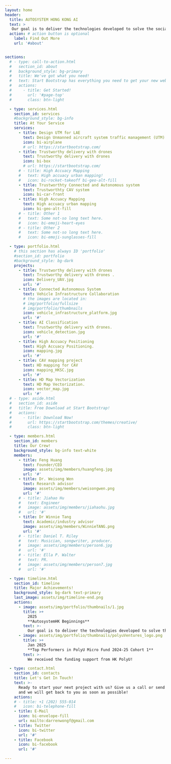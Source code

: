 ```yaml
---
layout: home
header:
  title: AUTOSYSTEM HONG KONG AI
  text: >
   Our goal is to deliver the technologies developed to solve the social challenges in Hong Kong and GBA areas!
  action: # action button is optional
    label: Find Out More
    url: '#about'


sections:
  # - type: call-to-action.html
  #   section_id: about
  #   background_style: bg-primary
  #   title: We've got what you need!
  #   text: Start Bootstrap has everything you need to get your new website up and running in no time! All of the templates and themes on Start Bootstrap are open source, free to download, and easy to use. No strings attached!
  #   actions:
  #     - title: Get Started!
  #       url: '#page-top'
  #       class: btn-light

  - type: services.html
    section_id: services
    #background_style: bg-info
    title: At Your Service
    services:
      - title: Design UTM for LAE 
        text: Design Unmanned aircraft system traffic management (UTM) to support LAE
        icon: bi-airplane
        # url: https://startbootstrap.com/
      - title: Trustworthy delivery with drones 
        text: Trustworthy delivery with drones 
        icon: bi-box
        # url: https://startbootstrap.com/
      # - title: High Accuacy Mapping
      #   text: High accuacy urban mapping!
      #   icon: bi-rocket-takeoff bi-geo-alt-fill
      - title: Trustworthty Connected and Autonomous system
        text: Trustworthty CAV system
        icon: bi-car-front
      - title: High Accuacy Mapping
        text: High accuacy urban mapping
        icon: bi-geo-alt-fill
      # - title: Other 1
      #   text: Some not-so long text here.
      #   icon: bi-emoji-heart-eyes
      # - title: Other 2
      #   text: Some not-so long text here.
      #   icon: bi-emoji-sunglasses-fill

  - type: portfolio.html
    # this section has always ID 'portfolio'
    #section_id: portfolio
    #background_style: bg-dark
    projects:
      - title: Trustworthy delivery with drones 
        text: Trustworthy delivery with drones .
        icon: Delivery_UAV.jpg
        url: '#'
      - title: Connected Autonomous System
        text: Vehicle Infrastructure Collaboration
        # the images are located in:
        # img/portfolio/fullsize
        # img/portfolio/thumbnails
        icon: vehicle_infrastructure_platform.jpg
        url: '#'
      - title: AI Classification
        text: Trustworthy delivery with drones.
        icon: vehicle_detection.jpg
        url: '#'
      - title: High Accuacy Positioning
        text: High Accuacy Positioning.
        icon: mapping.jpg
        url: '#'
      - title: CAV mapping project
        text: HD mapping for CAV
        icon: mapping_HKSC.jpg
        url: '#'
      - title: HD Map Vectorization
        text: HD Map Vectorization.
        icon: vector_map.jpg
        url: '#'
  # - type: aside.html
  #   section_id: aside
  #   title: Free Download at Start Bootstrap!
  #   actions:
  #     - title: Download Now!
  #       url: https://startbootstrap.com/themes/creative/
  #       class: btn-light

  - type: members.html
    section_id: members
    title: Our Crew!
    background_style: bg-info text-white
    members:
      - title: Feng Huang
        text: Founder/CEO
        image: assets/img/members/huangfeng.jpg
        url: '#'
      - title: Dr. Weisong Wen
        text: Research advisor
        image: assets/img/members/weisongwen.png
        url: '#'
      # - title: Jiahao Hu
      #   text: Engineer
      #   image: assets/img/members/jiahaohu.jpg
      #   url: '#'
      - title: Dr Winnie Tang
        text: Academic/industry advisor
        image: assets/img/members/WinnieTANG.png
        url: '#'
      # - title: Daniel T. Riley
      #   text: Musician, songwriter, producer.
      #   image: assets/img/members/person6.jpg
      #   url: '#'
      # - title: Ella P. Walter
      #   text: PR.
      #   image: assets/img/members/person7.jpg
      #   url: '#'

  - type: timeline.html
    section_id: timeline
    title: Major Achievements!
    background_style: bg-dark text-primary
    last_image: assets/img/timeline-end.png
    actions:
      - image: assets/img/portfolio/thumbnails/1.jpg
        title: >+
          2025
          **AutosystemHK Beginnings**
        text: >-
          Our goal is to deliver the technologies developed to solve the social challenges in Hong Kong and GBA areas!
      - image: assets/img/portfolio/thumbnails/polyuVentures_logo.png
        title: >+
          Jan 2025
          **Top Performers in PolyU Micro Fund 2024-25 Cohort 1**
        text: >-
          We received the funding support from HK PolyU!

  - type: contact.html
    section_id: contacts
    title: Let's Get In Touch!
    text: >-
      Ready to start your next project with us? Give us a call or send us an email
      and we will get back to you as soon as possible!
    actions:
    # - title: +1 (202) 555-014
    #   icon: bi-telephone-fill
    - title: E-Mail
      icon: bi-envelope-fill
      url: mailto:darrenwongf@gmail.com
    - title: Twitter
      icon: bi-twitter
      url: '#'
    - title: Facebook
      icon: bi-facebook
      url: '#'

---
```

